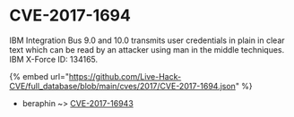 # CVE-2017-1694

IBM Integration Bus 9.0 and 10.0 transmits user credentials in plain in clear text which can be read by an attacker using man in the middle techniques. IBM X-Force ID: 134165.

{% embed url="https://github.com/Live-Hack-CVE/full_database/blob/main/cves/2017/CVE-2017-1694.json" %}


* beraphin ~> [CVE-2017-16943](https://zeste.alice-snow.ru/2017/database/cve-2017-1694/cve-2017-16943-beraphin)